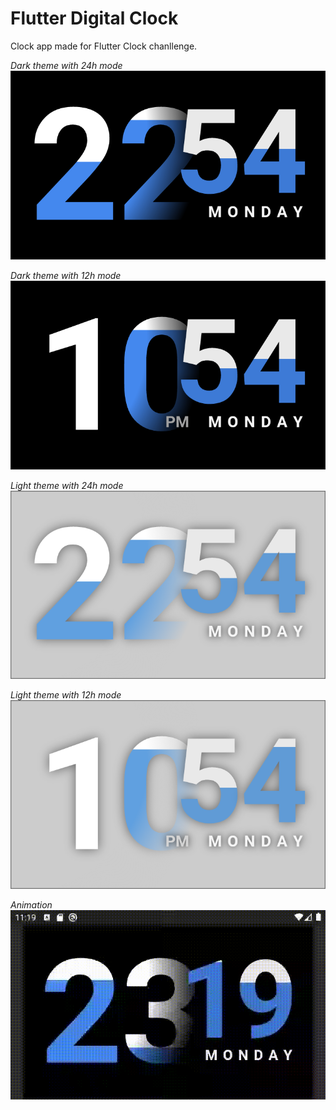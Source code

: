 # Flutter Digital Clock

Clock app made for Flutter Clock chanllenge.

*Dark theme with 24h mode*  
![Dark 24h mode](screenshot_dark_24.png)

*Dark theme with 12h mode*  
![Dark 12h mode](screenshot_dark_12.png)

*Light theme with 24h mode*  
![Light 24h mode](screenshot_light_24.png)

*Light theme with 12h mode*  
![Light 12h mode](screenshot_light_12.png)

*Animation*
![Animation](animation_dark_24.gif)
